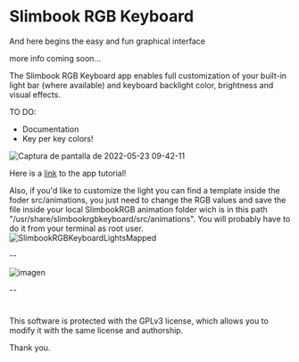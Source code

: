 # Slimbook RGB Keyboard
And here begins the easy and fun graphical interface

more info coming soon...

The Slimbook RGB Keyboard app enables full customization of your built-in light bar (where available) and keyboard backlight color, brightness and visual effects.

TO DO:

- Documentation
- Key per key colors!


![Captura de pantalla de 2022-05-23 09-42-11](https://user-images.githubusercontent.com/18195266/169769508-c65f8114-26c0-4837-9624-957c1c561c41.png)


Here is a [link](https://slimbook.es/en/tutoriales/aplicaciones-slimbook/501-en-slimbook-rgb-keyboard-3-0) to the app tutorial!

Also, if you'd like to customize the light you can find a template inside the foder src/animations, you just need to change the RGB values and save the file inside your local SlimbookRGB animation folder wich is in this path "/usr/share/slimbookrgbkeyboard/src/animations". You will probably have to do it from your terminal as root user.
![SlimbookRGBKeyboardLightsMapped](https://github.com/gabriel19971029/SlimbookRGBKeyboard/blob/main/tecladov2.png?raw=true)

--

![imagen](https://user-images.githubusercontent.com/18195266/125775378-55aa7222-7a41-40bc-96d4-9ffa2b2913af.png)

--
#

This software is protected with the GPLv3 license, which allows you to modify it with the same license and authorship. 

Thank you.
